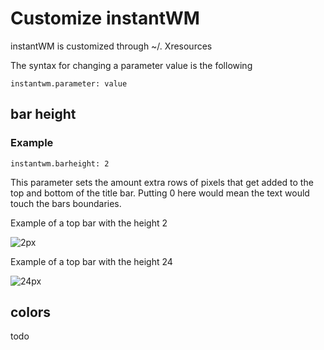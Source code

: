# Customize instantWM

instantWM is customized through ~/. Xresources

The syntax for changing a parameter value is the following

``` 
instantwm.parameter: value
```

## bar height

### Example

``` 
instantwm.barheight: 2
```

This parameter sets the amount extra rows of pixels that get added to the top and bottom of the title bar. 
Putting 0 here would mean the text would touch the bars boundaries. 

Example of a top bar with the height 2

![2px](https://instantos.github.io/instantos.github.io/images/topbar/2px.png)

Example of a top bar with the height 24

![24px](https://instantos.github.io/instantos.github.io/images/topbar/24px.png)

## colors

todo
